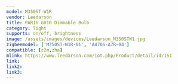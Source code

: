 ```yaml
---
model: M350ST-W1R
vendor: Leedarson
title: PAR16 GU10 Dimmable Bulb
category: light
supports: on/off, brightness
image: /assets/images/devices/Leedarson_M350STW1.jpg
zigbeemodel: ['M350ST-W1R-01', 'A470S-A7R-04']
compatible: [z2m,zha]
mlink: https://www.leedarson.com/iot.php/Product/detail/id/151
link: 
link2: 
link3: 
---
```

